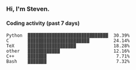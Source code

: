 ### Hi, I'm Steven.

#### Coding activity (past 7 days)
```
Python  ▓▓▓▓▓▓▓▓▓▓▓▓▓▓▓▓▓▓▓▓▓▓▓▓▓▓▓▓▓▓  30.39%
C       ▓▓▓▓▓▓▓▓▓▓▓▓▓▓▓▓▓▓▓▓▓▓▓         24.14%
TeX     ▓▓▓▓▓▓▓▓▓▓▓▓▓▓▓▓▓▓              18.28%
other   ▓▓▓▓▓▓▓▓▓▓▓▓                    12.16%
C++     ▓▓▓▓▓▓▓                          7.71%
Bash    ▓▓▓▓▓▓▓                          7.32%
```
